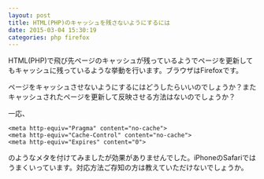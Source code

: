 ```yaml
---
layout: post
title: HTML(PHP)のキャッシュを残さないようにするには
date: 2015-03-04 15:30:19
categories: php firefox
---
```

<!-- {% raw %} -->
<p>HTML(PHP)で飛び先ページのキャッシュが残っているようでページを更新してもキャッシュに残っているような挙動を行います。ブラウザはFirefoxです。</p>

<p>ページをキャッシュさせないようにするにはどうしたらいいのでしょうか？またキャッシュされたページを更新して反映させる方法はないのでしょうか？</p>

<p>一応、</p>

<pre><code>&lt;meta http-equiv="Pragma" content="no-cache"&gt;
&lt;meta http-equiv="Cache-Control" content="no-cache"&gt;
&lt;meta http-equiv="Expires" content="0"&gt;
</code></pre>

<p>のようなメタを付けてみましたが効果がありませんでした。iPhoneのSafariではうまくいっています。対応方法ご存知の方は教えていただけないでしょうか。</p>
<!-- {% endraw %} -->
